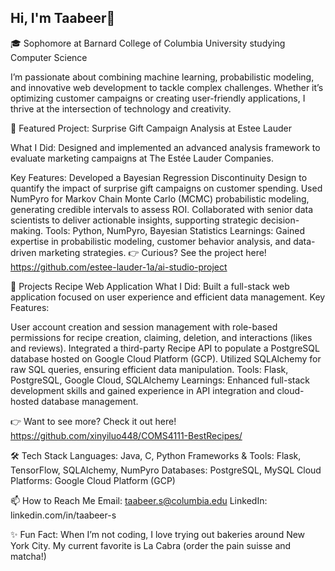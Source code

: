 ## Hi, I'm Taabeer👋

🎓 Sophomore at Barnard College of Columbia University studying Computer Science

I’m passionate about combining machine learning, probabilistic modeling, and innovative web development to tackle complex challenges. Whether it’s optimizing customer campaigns or creating user-friendly applications, I thrive at the intersection of technology and creativity.

🎯 Featured Project: Surprise Gift Campaign Analysis at Estee Lauder

What I Did: Designed and implemented an advanced analysis framework to evaluate marketing campaigns at The Estée Lauder Companies.

Key Features:
Developed a Bayesian Regression Discontinuity Design to quantify the impact of surprise gift campaigns on customer spending.
Used NumPyro for Markov Chain Monte Carlo (MCMC) probabilistic modeling, generating credible intervals to assess ROI.
Collaborated with senior data scientists to deliver actionable insights, supporting strategic decision-making.
Tools: Python, NumPyro, Bayesian Statistics
Learnings: Gained expertise in probabilistic modeling, customer behavior analysis, and data-driven marketing strategies.
👉 Curious? See the project here! https://github.com/estee-lauder-1a/ai-studio-project

🚀 Projects
Recipe Web Application
What I Did: Built a full-stack web application focused on user experience and efficient data management.
Key Features:

User account creation and session management with role-based permissions for recipe creation, claiming, deletion, and interactions (likes and reviews).
Integrated a third-party Recipe API to populate a PostgreSQL database hosted on Google Cloud Platform (GCP).
Utilized SQLAlchemy for raw SQL queries, ensuring efficient data manipulation.
Tools: Flask, PostgreSQL, Google Cloud, SQLAlchemy
Learnings: Enhanced full-stack development skills and gained experience in API integration and cloud-hosted database management.

👉 Want to see more? Check it out here! https://github.com/xinyiluo448/COMS4111-BestRecipes/

🛠 Tech Stack
Languages: Java, C, Python
Frameworks & Tools: Flask, TensorFlow, SQLAlchemy, NumPyro
Databases: PostgreSQL, MySQL
Cloud Platforms: Google Cloud Platform (GCP)

📫 How to Reach Me
Email: taabeer.s@columbia.edu
LinkedIn: linkedin.com/in/taabeer-s

✨ Fun Fact: When I’m not coding, I love trying out bakeries around New York City. My current favorite is La Cabra (order the pain suisse and matcha!)
